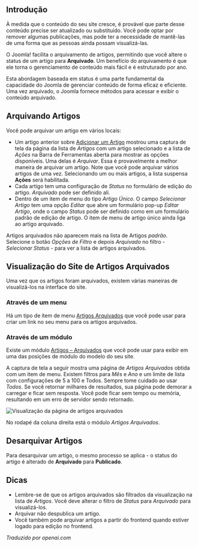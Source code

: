 <!-- Filename: J4.x:How_to_Archive_an_Article / Display title: Artigos: Arquivo -->

## Introdução

À medida que o conteúdo do seu site cresce, é provável que parte desse conteúdo precise ser atualizado ou substituído. Você pode optar por remover algumas publicações, mas pode ter a necessidade de mantê-las de uma forma que as pessoas ainda possam visualizá-las.

O Joomla! facilita o arquivamento de artigos, permitindo que você altere o status de um artigo para **Arquivado**. Um benefício do arquivamento é que ele torna o gerenciamento de conteúdo mais fácil e é estruturado por ano.

Esta abordagem baseada em status é uma parte fundamental da capacidade do Joomla de gerenciar conteúdo de forma eficaz e eficiente. Uma vez arquivado, o Joomla fornece métodos para acessar e exibir o conteúdo arquivado.

## Arquivando Artigos

Você pode arquivar um artigo em vários locais:

- Um artigo anterior sobre [Adicionar um Artigo](jdocmnaual?article=user/getting-started/adding-an-article) mostrou uma captura de tela da página da lista de *Artigos* com um artigo selecionado e a lista de *Ações* na Barra de Ferramentas aberta para mostrar as opções disponíveis. Uma delas é *Arquivar*. Essa é provavelmente a melhor maneira de arquivar um artigo. Note que você pode arquivar vários artigos de uma vez. Selecionando um ou mais artigos, a lista suspensa **Ações** será habilitada.
- Cada artigo tem uma configuração de *Status* no formulário de edição do artigo. *Arquivado* pode ser definido ali.
- Dentro de um item de menu do tipo *Artigo Único*. O campo *Selecionar Artigo* tem uma opção *Editar* que abre um formulário pop-up *Editar Artigo*, onde o campo *Status* pode ser definido como em um formulário padrão de edição de artigo. O item de menu de artigo único ainda liga ao artigo arquivado.

Artigos arquivados não aparecem mais na lista de Artigos *padrão*. Selecione o botão *Opções de Filtro* e depois *Arquivado* no filtro *- Selecionar Status -* para ver a lista de artigos arquivados.

## Visualização do Site de Artigos Arquivados

Uma vez que os artigos foram arquivados, existem várias maneiras de visualizá-los na interface do site.

### Através de um menu

Há um tipo de item de menu [Artigos Arquivados](jdocmanual?article=user/menus/menu-item-type-archived-articles) que você pode usar para criar um link no seu menu para os artigos arquivados.

### Através de um módulo

Existe um módulo [Artigos – Arquivados](jdocmanual?article=user/modules/articles-archived-module) que você pode usar para exibir em uma das posições de módulo do modelo do seu site.

A captura de tela a seguir mostra uma página de *Artigos Arquivados* obtida com um item de menu. Existem filtros para *Mês* e *Ano* e um limite de lista com configurações de 5 a 100 e Todos. Sempre tome cuidado ao usar *Todos*. Se você retornar milhares de resultados, sua página pode demorar a carregar e ficar sem resposta. Você pode ficar sem tempo ou memória, resultando em um erro de servidor sendo retornado.

![Visualização da página de artigos arquivados](../../../en/images/articles/articles-archived-site.png)

No rodapé da coluna direita está o módulo *Artigos Arquivados*.

## Desarquivar Artigos

Para desarquivar um artigo, o mesmo processo se aplica - o status do
artigo é alterado de **Arquivado** para **Publicado**.

## Dicas

* Lembre-se de que os artigos arquivados são filtrados da visualização na lista de *Artigos*. Você deve alterar o filtro de *Status* para *Arquivado* para visualizá-los.
* Arquivar não despublica um artigo.
* Você também pode arquivar artigos a partir do frontend quando estiver logado para edição no frontend.

*Traduzido por openai.com*

